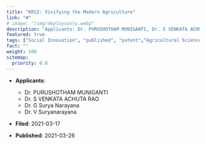 ```yaml
---
title: "KṚṢI: Vivifying the Modern Agriculture"
link: "#"
# image: "/img/deploysonly.webp"
description: "Applicants: Dr. PURUSHOTHAM MUNIGANTI, Dr. S VENKATA ACHUTA RAO, Dr. G Surya Narayana, and Dr. V Suryanarayana"
featured: true
tags: ["Social Innovation", "published", "patent","Agricultural Sciences"]
fact: ""
weight: 100
sitemap:
  priority: 0.8
---
```


- **Applicants**:

  - Dr. PURUSHOTHAM MUNIGANTI
  - Dr. S VENKATA ACHUTA RAO
  - Dr. G Surya Narayana
  - Dr. V Suryanarayana

- **Filed**: 2021-03-17

- **Published**: 2021-03-26